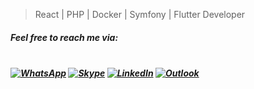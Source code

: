 
 > <p>React | PHP | Docker | Symfony | Flutter Developer<p/>

 <h5>Feel free to reach me via:<h5/>
  <br>
<a href="https://api.whatsapp.com/send?phone=21696599024"><img src="https://img.shields.io/badge/WhatsApp-25D366?style=for-the-badge&logo=whatsapp&logoColor=white" alt="WhatsApp"/></a>
<a href="https://join.skype.com/invite/Ch9LwyxTi2RP"><img src="https://img.shields.io/badge/Skype-00AFF0?style=for-the-badge&logo=skype&logoColor=white" alt="Skype"/></a>
<a href="https://www.linkedin.com/in/othmendaghrour/"><img src="https://img.shields.io/badge/LinkedIn-0077B5?style=for-the-badge&logo=linkedin&logoColor=white" alt="LinkedIn"/></a>
<a href="mailto:othmen.daghrour@hotmail.com"><img src="https://img.shields.io/badge/Microsoft_Outlook-0078D4?style=for-the-badge&logo=microsoft-outlook&logoColor=white" alt="Outlook"/></a>
  
